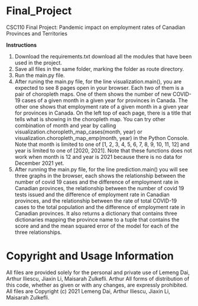 # Final_Project
CSC110 Final Project: Pandemic impact on employment rates of Canadian Provinces and Territories

**Instructions**
1. Download the requirements.txt download all the modules that have been used in the project.
2. Save all files in the same folder, marking the folder as route directory. 
3. Run the main.py file.
4. After runing the main.py file, for the line visualization.main(), you are expected to see 8 pages open in your browser. Each two of them is a pair of choropleth maps. One of them shows the number of new COVID-19 cases of a given month in a given year for provinces in Canada. The other one shows that employment rate of a given month in a given year for provinces in Canada. On the left top of each page, there is a title that tells what is showing in the choropleth map. You can try other combination of month and year by calling visualization.choropleth_map_cases(month, year) or visualization.choropleth_map_emp(month, year) in the Python Console. Note that month is limited to one of [1, 2, 3, 4, 5, 6, 7, 8, 9, 10, 11, 12] and year is limited to one of [2020, 2021]. Note that these functions does not work when month is 12 and year is 2021 because there is no data for December 2021 yet.
5. After running the main.py file, for the line prediction.main() you will see three graphs in the browser, each shows the relationship between the number of covid 19 cases and the difference of employment rate in Canadian provinces, the relationship between the number of covid 19 tests issued and the difference of employment rate in Canadian provinces, and the relationship between the rate of total COVID-19 cases to the total population and the difference of employment rate in Canadian provinces. It also returns a dictionary that contains three dictionaries mapping the province name to a tuple that contains the score and and the mean squared error of the model for each of the three relationships.

Copyright and Usage Information
===============================
All files are provided solely for the personal and private use of Lemeng Dai, Arthur Iliescu, Jiaxin Li, Maisarah Zulkefli. Arthur All forms of distribution of this code,
whether as given or with any changes, are expressly prohibited.
All files are Copyright (c) 2021 Lemeng Dai, Arthur Iliescu, Jiaxin Li, Maisarah Zulkefli.
